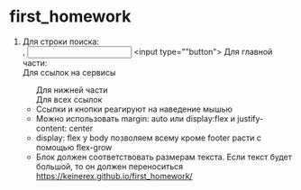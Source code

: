 # first_homework
1) Для строки поиска: <form>, <input type="text"> <input type=""button">
  Для главной части: <main>
  Для ссылок на сервисы <ul>
  Для нижней части <footer>
  Для всех ссылок <a>
2) Ссылки и кнопки реагируют на наведение мышью
3) Можно использовать margin: auto или display:flex и justify-content: center
4) display: flex у body позволяем всему кроме footer расти с помощью flex-grow
5) Блок должен соответствовать размерам текста. Если текст будет большой, то он должен переноситься
https://keinerex.github.io/first_homework/
